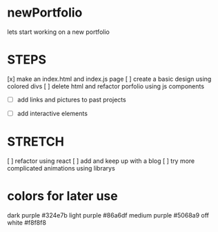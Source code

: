 # newPortfolio
lets start working on a new portfolio

# STEPS
[x] make an index.html and index.js page
[ ] create a basic design using colored divs
[ ] delete html and refactor porfolio using js components
- [ ] add links and pictures to past projects
- [ ] add interactive elements


# STRETCH 
[ ] refactor using react
[ ] add and keep up with a blog
[ ] try more complicated animations using librarys

# colors for later use

dark purple #324e7b
light purple #86a6df
medium purple #5068a9
off white #f8f8f8